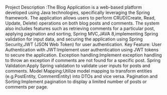 Project Description :The Blog Application is a web-based platform developed using Java technologies, specifically leveraging the Spring framework. 
    The application allows users to perform CRUD(Create, Read, Update, Delete) operations on both blog posts and comments. 
    The system also includes features such as retrieving comments for a particular post, applying pagination and sorting,
    Spring MVC,JAVA 8,implementing Spring validation for input data, and securing the application using Spring Security,JWT (JSON Web Token) for user authentication.
Key Feature:
    User Authentication with JWT:Implement user authentication using JWT tokens to secure the application.
    Exception handling:Implement exception handling to throw an exception if comments are not found for a specific post.
    Spring Validation:Apply Spring validation to validate user inputs for posts and comments.
    Model Mapping:Utilize model mapping to transform entities (e.g.PostEntity, CommentEntity) into DTOs and vice versa.
    Pagination and Sorting:Implement pagination to display a limited number of posts or comments per page.
